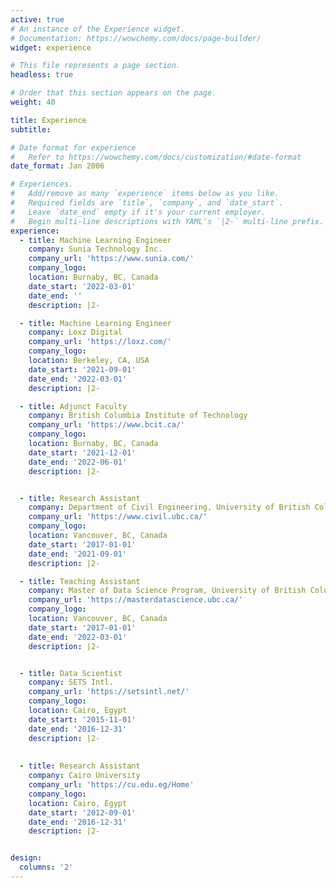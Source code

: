 ```yaml
---
active: true
# An instance of the Experience widget.
# Documentation: https://wowchemy.com/docs/page-builder/
widget: experience

# This file represents a page section.
headless: true

# Order that this section appears on the page.
weight: 40

title: Experience
subtitle:

# Date format for experience
#   Refer to https://wowchemy.com/docs/customization/#date-format
date_format: Jan 2006

# Experiences.
#   Add/remove as many `experience` items below as you like.
#   Required fields are `title`, `company`, and `date_start`.
#   Leave `date_end` empty if it's your current employer.
#   Begin multi-line descriptions with YAML's `|2-` multi-line prefix.
experience:
  - title: Machine Learning Engineer
    company: Sunia Technology Inc.
    company_url: 'https://www.sunia.com/'
    company_logo: 
    location: Burnaby, BC, Canada
    date_start: '2022-03-01'
    date_end: ''
    description: |2-

  - title: Machine Learning Engineer
    company: Loxz Digital
    company_url: 'https://loxz.com/'
    company_logo: 
    location: Berkeley, CA, USA
    date_start: '2021-09-01'
    date_end: '2022-03-01'
    description: |2-

  - title: Adjunct Faculty
    company: British Columbia Institute of Technology
    company_url: 'https://www.bcit.ca/'
    company_logo: 
    location: Burnaby, BC, Canada
    date_start: '2021-12-01'
    date_end: '2022-06-01'
    description: |2-


  - title: Research Assistant
    company: Department of Civil Engineering, University of British Columbia
    company_url: 'https://www.civil.ubc.ca/'
    company_logo: 
    location: Vancouver, BC, Canada
    date_start: '2017-01-01'
    date_end: '2021-09-01'
    description: |2-

  - title: Teaching Assistant
    company: Master of Data Science Program, University of British Columbia
    company_url: 'https://masterdatascience.ubc.ca/'
    company_logo: 
    location: Vancouver, BC, Canada
    date_start: '2017-01-01'
    date_end: '2022-03-01'
    description: |2-


  - title: Data Scientist
    company: SETS Intl.
    company_url: 'https://setsintl.net/'
    company_logo: 
    location: Cairo, Egypt
    date_start: '2015-11-01'
    date_end: '2016-12-31'
    description: |2-
      
      
  - title: Research Assistant
    company: Cairo University
    company_url: 'https://cu.edu.eg/Home'
    company_logo: 
    location: Cairo, Egypt
    date_start: '2012-09-01'
    date_end: '2016-12-31'
    description: |2-


design:
  columns: '2'
---
```

